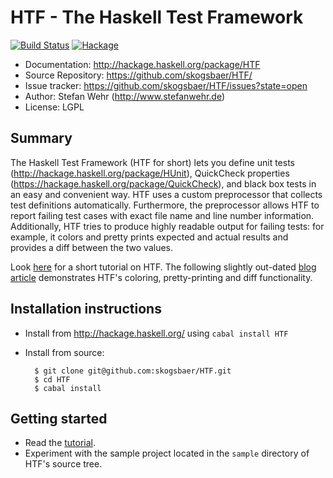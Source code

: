 # HTF - The Haskell Test Framework

[![Build Status](https://travis-ci.org/skogsbaer/HTF.svg?branch=master)](https://travis-ci.com/github/skogsbaer/HTF)
[![Hackage](https://img.shields.io/hackage/v/HTF.svg)](http://hackage.haskell.org/package/HTF)

* Documentation:     http://hackage.haskell.org/package/HTF
* Source Repository: https://github.com/skogsbaer/HTF/
* Issue tracker:     https://github.com/skogsbaer/HTF/issues?state=open
* Author:            Stefan Wehr (http://www.stefanwehr.de)
* License:           LGPL

## Summary

The Haskell Test Framework (HTF for short) lets you define unit tests
(http://hackage.haskell.org/package/HUnit), QuickCheck properties
(https://hackage.haskell.org/package/QuickCheck), and black box tests in an
easy and convenient way. HTF uses a custom preprocessor that collects
test definitions automatically. Furthermore, the preprocessor allows
HTF to report failing test cases with exact file name and line number
information. Additionally, HTF tries to produce highly readable output
for failing tests: for example, it colors and pretty prints expected and
actual results and provides a diff between the two values.

Look [here](http://hackage.haskell.org/packages/archive/HTF/latest/doc/html/Test-Framework-Tutorial.html)
for a short tutorial on HTF. The following slightly out-dated
[blog article](http://factisresearch.blogspot.de/2011/10/new-version-of-htf-with-diffs-colors.html)
demonstrates HTF's coloring, pretty-printing and diff functionality.

## Installation instructions

* Install from http://hackage.haskell.org/ using `cabal install HTF`
* Install from source:

        $ git clone git@github.com:skogsbaer/HTF.git
        $ cd HTF
        $ cabal install

## Getting started

* Read the [tutorial](http://hackage.haskell.org/packages/archive/HTF/latest/doc/html/Test-Framework-Tutorial.html).
* Experiment with the sample project located in the `sample` directory of HTF's source tree.
